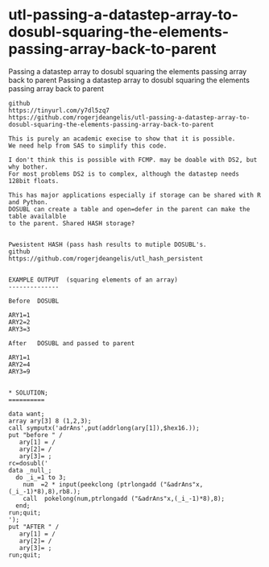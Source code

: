 # utl-passing-a-datastep-array-to-dosubl-squaring-the-elements-passing-array-back-to-parent
Passing a datastep array to dosubl squaring the elements passing array back to parent
    Passing a datastep array to dosubl squaring the elements passing array back to parent

    github
    https://tinyurl.com/y7dl5zq7
    https://github.com/rogerjdeangelis/utl-passing-a-datastep-array-to-dosubl-squaring-the-elements-passing-array-back-to-parent

    This is purely an academic execise to show that it is possible.
    We need help from SAS to simplify this code.

    I don't think this is possible with FCMP. may be doable with DS2, but why bother.
    For most problems DS2 is to complex, although the datastep needs 128bit floats.

    This has major applications especially if storage can be shared with R and Python.
    DOSUBL can create a table and open=defer in the parent can make the table availalble
    to the parent. Shared HASH storage?


    Pwesistent HASH (pass hash results to mutiple DOSUBL's.
    github
    https://github.com/rogerjdeangelis/utl_hash_persistent


    EXAMPLE OUTPUT  (squaring elements of an array)
    --------------

    Before  DOSUBL

    ARY1=1
    ARY2=2
    ARY3=3

    After   DOSUBL and passed to parent

    ARY1=1
    ARY2=4
    ARY3=9


    * SOLUTION;
    ==========

    data want;
    array ary[3] 8 (1,2,3);
    call symputx('adrAns',put(addrlong(ary[1]),$hex16.));
    put "before " /
       ary[1] = /
       ary[2]= /
       ary[3]= ;
    rc=dosubl('
    data _null_;
      do _i_=1 to 3;
        num  =2 * input(peekclong (ptrlongadd ("&adrAns"x,(_i_-1)*8),8),rb8.);
        call  pokelong(num,ptrlongadd ("&adrAns"x,(_i_-1)*8),8);
      end;
    run;quit;
    ');
    put "AFTER " /
       ary[1] = /
       ary[2]= /
       ary[3]= ;
    run;quit;

